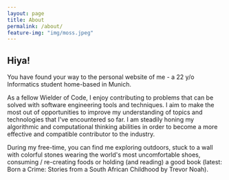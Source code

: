 ```yaml
---
layout: page
title: About
permalink: /about/
feature-img: "img/moss.jpeg"
---
```


## Hiya! 

You have found your way to the personal website of me - a 22 y/o Informatics student home-based in Munich. 

As a fellow Wielder of Code, I enjoy contributing to problems that can be solved with software engineering tools and techniques. I aim to make the most out of opportunities to improve my understanding of topics and technologies that I've encountered so far. I am steadily honing my algorithmic and computational thinking abilities in order to become a more effective and compatible contributor to the industry.

During my free-time, you can find me exploring outdoors, stuck to a wall with colorful stones wearing the world's most uncomfortable shoes, consuming / re-creating foods or holding (and reading) a good book (latest: Born a Crime: Stories from a South African Childhood by Trevor Noah).